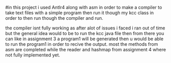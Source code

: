 #in this project i used Antlr4 along with asm in order to make a compiler to take text files with a simple program then run it though my kcc class in order to then run though the compiler and run. 

the compiler isnt fully working as after alot of issues i faced i ran out of time but the general idea would to be to run the kcc java file then from there you can like in assignment 3 a program1 will be generated then u would be able to run the program1 in order to recive the output. most the methods from asm are completed while the reader and hashmap from assignment 4 where not fully implemented yet.
